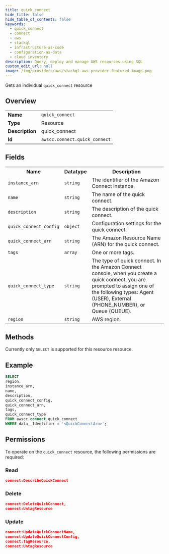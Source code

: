 ```yaml
---
title: quick_connect
hide_title: false
hide_table_of_contents: false
keywords:
  - quick_connect
  - connect
  - aws
  - stackql
  - infrastructure-as-code
  - configuration-as-data
  - cloud inventory
description: Query, deploy and manage AWS resources using SQL
custom_edit_url: null
image: /img/providers/aws/stackql-aws-provider-featured-image.png
---
```

Gets an individual <code>quick_connect</code> resource

## Overview
<table><tbody>
<tr><td><b>Name</b></td><td><code>quick_connect</code></td></tr>
<tr><td><b>Type</b></td><td>Resource</td></tr>
<tr><td><b>Description</b></td><td>quick_connect</td></tr>
<tr><td><b>Id</b></td><td><code>awscc.connect.quick_connect</code></td></tr>
</tbody></table>

## Fields
<table><tbody>
<tr><th>Name</th><th>Datatype</th><th>Description</th></tr>
<tr><td><code>instance_arn</code></td><td><code>string</code></td><td>The identifier of the Amazon Connect instance.</td></tr>
<tr><td><code>name</code></td><td><code>string</code></td><td>The name of the quick connect.</td></tr>
<tr><td><code>description</code></td><td><code>string</code></td><td>The description of the quick connect.</td></tr>
<tr><td><code>quick_connect_config</code></td><td><code>object</code></td><td>Configuration settings for the quick connect.</td></tr>
<tr><td><code>quick_connect_arn</code></td><td><code>string</code></td><td>The Amazon Resource Name (ARN) for the quick connect.</td></tr>
<tr><td><code>tags</code></td><td><code>array</code></td><td>One or more tags.</td></tr>
<tr><td><code>quick_connect_type</code></td><td><code>string</code></td><td>The type of quick connect. In the Amazon Connect console, when you create a quick connect, you are prompted to assign one of the following types: Agent (USER), External (PHONE_NUMBER), or Queue (QUEUE).</td></tr>
<tr><td><code>region</code></td><td><code>string</code></td><td>AWS region.</td></tr>

</tbody></table>

## Methods
Currently only <code>SELECT</code> is supported for this resource resource.

## Example
```sql
SELECT
region,
instance_arn,
name,
description,
quick_connect_config,
quick_connect_arn,
tags,
quick_connect_type
FROM awscc.connect.quick_connect
WHERE data__Identifier = '<QuickConnectArn>';
```

## Permissions

To operate on the <code>quick_connect</code> resource, the following permissions are required:

### Read
```json
connect:DescribeQuickConnect
```

### Delete
```json
connect:DeleteQuickConnect,
connect:UntagResource
```

### Update
```json
connect:UpdateQuickConnectName,
connect:UpdateQuickConnectConfig,
connect:TagResource,
connect:UntagResource
```

